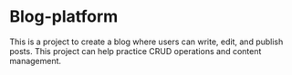 # Blog-platform
This is a project to create a blog where users can write, edit, and publish posts. This project can help practice CRUD operations and content management.
